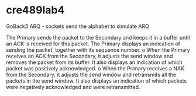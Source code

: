 cre489lab4
===========

GoBack3 ARQ - sockets send the alphabet to simulate ARQ

The Primary sends the packet to the Secondary and keeps it in a buffer until an ACK is 
received for this packet. The Primary displays an indication of sending the packet, 
together with its sequence number. 
o When the Primary receives an ACK from the Secondary, it adjusts the send window and 
removes the packet from its buffer. It also displays an indication of which packet was 
positively acknowledged. 
o When the Primary receives a NAK from the Secondary, it adjusts the send window and 
retransmits all the packets in the send window. It also displays an indication of which 
packets were negatively acknowledged and were retransmitted. 

